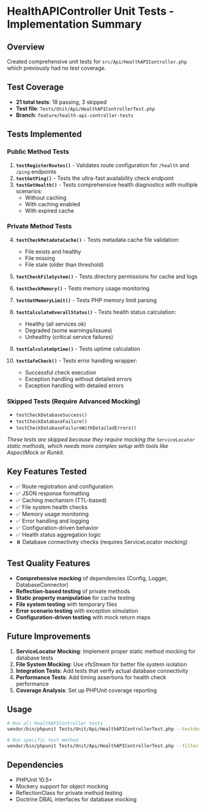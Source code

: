 # HealthAPIController Unit Tests - Implementation Summary

## Overview
Created comprehensive unit tests for `src/Api/HealthAPIController.php` which previously had no test coverage.

## Test Coverage
- **21 total tests**: 18 passing, 3 skipped
- **Test file**: `Tests/Unit/Api/HealthAPIControllerTest.php`
- **Branch**: `feature/health-api-controller-tests`

## Tests Implemented

### Public Method Tests
1. **`testRegisterRoutes()`** - Validates route configuration for `/health` and `/ping` endpoints
2. **`testGetPing()`** - Tests the ultra-fast availability check endpoint
3. **`testGetHealth()`** - Tests comprehensive health diagnostics with multiple scenarios:
   - Without caching
   - With caching enabled  
   - With expired cache

### Private Method Tests
4. **`testCheckMetadataCache()`** - Tests metadata cache file validation:
   - File exists and healthy
   - File missing
   - File stale (older than threshold)
   
5. **`testCheckFileSystem()`** - Tests directory permissions for cache and logs

6. **`testCheckMemory()`** - Tests memory usage monitoring

7. **`testGetMemoryLimit()`** - Tests PHP memory limit parsing

8. **`testCalculateOverallStatus()`** - Tests health status calculation:
   - Healthy (all services ok)
   - Degraded (some warnings/issues)
   - Unhealthy (critical service failures)

9. **`testCalculateUptime()`** - Tests uptime calculation

10. **`testSafeCheck()`** - Tests error handling wrapper:
    - Successful check execution
    - Exception handling without detailed errors
    - Exception handling with detailed errors

### Skipped Tests (Require Advanced Mocking)
- `testCheckDatabaseSuccess()`
- `testCheckDatabaseFailure()` 
- `testCheckDatabaseFailureWithDetailedErrors()`

*These tests are skipped because they require mocking the `ServiceLocator` static methods, which needs more complex setup with tools like AspectMock or Runkit.*

## Key Features Tested
- ✅ Route registration and configuration
- ✅ JSON response formatting
- ✅ Caching mechanism (TTL-based)
- ✅ File system health checks
- ✅ Memory usage monitoring 
- ✅ Error handling and logging
- ✅ Configuration-driven behavior
- ✅ Health status aggregation logic
- ⏸️ Database connectivity checks (requires ServiceLocator mocking)

## Test Quality Features
- **Comprehensive mocking** of dependencies (Config, Logger, DatabaseConnector)
- **Reflection-based testing** of private methods
- **Static property manipulation** for cache testing
- **File system testing** with temporary files
- **Error scenario testing** with exception simulation
- **Configuration-driven testing** with mock return maps

## Future Improvements
1. **ServiceLocator Mocking**: Implement proper static method mocking for database tests
2. **File System Mocking**: Use vfsStream for better file system isolation
3. **Integration Tests**: Add tests that verify actual database connectivity
4. **Performance Tests**: Add timing assertions for health check performance
5. **Coverage Analysis**: Set up PHPUnit coverage reporting

## Usage
```bash
# Run all HealthAPIController tests
vendor/bin/phpunit Tests/Unit/Api/HealthAPIControllerTest.php --testdox

# Run specific test method
vendor/bin/phpunit Tests/Unit/Api/HealthAPIControllerTest.php --filter testGetPing
```

## Dependencies
- PHPUnit 10.5+
- Mockery support for object mocking
- ReflectionClass for private method testing
- Doctrine DBAL interfaces for database mocking
